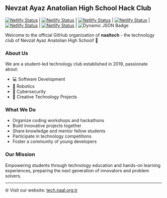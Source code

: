 ## Nevzat Ayaz Anatolian High School Hack Club

[![Netlify Status](https://api.netlify.com/api/v1/badges/b2109aab-755a-4666-bec2-59ed81819d38/deploy-status)](https://app.netlify.com/projects/nevzatayaz-etkilesim-agi/deploys) | [![Netlify Status](https://api.netlify.com/api/v1/badges/66759a92-d1d0-4acf-b05b-7c354b819ce0/deploy-status)](https://app.netlify.com/projects/nevzatayaz-admin/deploys) | [![Netlify Status](https://api.netlify.com/api/v1/badges/d82fcd75-dd51-46ee-a671-460d6c0f9f6f/deploy-status)](https://app.netlify.com/projects/nevzatayaz-ogr/deploys) | [![Netlify Status](https://api.netlify.com/api/v1/badges/aa1ee7f1-a652-46a9-8f09-bd3e5b2b9eaf/deploy-status)](https://app.netlify.com/projects/naaltech/deploys) | [![Netlify Status](https://api.netlify.com/api/v1/badges/bcaa3b4a-55ec-4b85-acf1-cba9cd501fe2/deploy-status)](https://app.netlify.com/projects/naalfbc/deploys) | [![Netlify Status](https://api.netlify.com/api/v1/badges/438f0a78-2f3b-4b64-904d-f61f65bed9db/deploy-status)](https://app.netlify.com/projects/naalhack/deploys) | ![Dynamic JSON Badge](https://img.shields.io/badge/dynamic/json?url=https%3A%2F%2Fnews.naal.org.tr%2Fhealth&query=%24.status&label=API%20STATUS&labelColor=545a61&color=bef9c6)


Welcome to the official GitHub organization of **naaltech** - the technology club of Nevzat Ayaz Anatolian High School! 🚀

### About Us

We are a student-led technology club established in 2019, passionate about:
- 💻 Software Development
- 🤖 Robotics
- 🔐 Cybersecurity
- 🎨 Creative Technology Projects

### What We Do

- Organize coding workshops and hackathons
- Build innovative projects together
- Share knowledge and mentor fellow students
- Participate in technology competitions
- Foster a community of young developers

### Our Mission

Empowering students through technology education and hands-on learning experiences, preparing the next generation of innovators and problem solvers.

---

🌐 Visit our website: [tech.naal.org.tr](https://tech.naal.org.tr)
